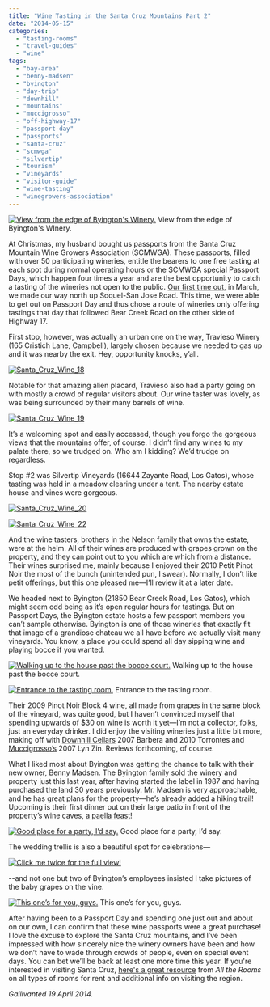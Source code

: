 ```yaml
---
title: "Wine Tasting in the Santa Cruz Mountains Part 2"
date: "2014-05-15"
categories:
  - "tasting-rooms"
  - "travel-guides"
  - "wine"
tags:
  - "bay-area"
  - "benny-madsen"
  - "byington"
  - "day-trip"
  - "downhill"
  - "mountains"
  - "muccigrosso"
  - "off-highway-17"
  - "passport-day"
  - "passports"
  - "santa-cruz"
  - "scmwga"
  - "silvertip"
  - "tourism"
  - "vineyards"
  - "visitor-guide"
  - "wine-tasting"
  - "winegrowers-association"
---
```





<div class="caption">

[![View from the edge of Byington's WInery.](http://s3.amazonaws.com/thegourmez-wpmedia/2014/05/Santa_Cruz_Wine_26-500x333.jpg)](http://www.thegourmez.com/2014/05/wine-tasting-in-the-santa-cruz-mountains-part-2/santa_cruz_wine_26/) View from the edge of Byington's WInery.</div>


At Christmas, my husband bought us passports from the Santa Cruz Mountain Wine Growers Association (SCMWGA). These passports, filled with over 50 participating wineries, entitle the bearers to one free tasting at each spot during normal operating hours or the SCMWGA special Passport Days, which happen four times a year and are the best opportunity to catch a tasting of the wineries not open to the public. [Our first time out,](https://thegourmez.com/blog/2014-03-27-wine-tasting-in-the-santa-cruz-mountains/) in March, we made our way north up Soquel-San Jose Road. This time, we were able to get out on Passport Day and thus chose a route of wineries only offering tastings that day that followed Bear Creek Road on the other side of Highway 17.

First stop, however, was actually an urban one on the way, Travieso Winery (165 Cristich Lane, Campbell), largely chosen because we needed to gas up and it was nearby the exit. Hey, opportunity knocks, y’all.

[![Santa_Cruz_Wine_18](http://s3.amazonaws.com/thegourmez-wpmedia/2014/05/Santa_Cruz_Wine_18-500x348.jpg)](http://www.thegourmez.com/2014/05/wine-tasting-in-the-santa-cruz-mountains-part-2/santa_cruz_wine_18/)

Notable for that amazing alien placard, Travieso also had a party going on with mostly a crowd of regular visitors about. Our wine taster was lovely, as was being surrounded by their many barrels of wine.

[![Santa_Cruz_Wine_19](http://s3.amazonaws.com/thegourmez-wpmedia/2014/05/Santa_Cruz_Wine_19-500x370.jpg)](http://www.thegourmez.com/2014/05/wine-tasting-in-the-santa-cruz-mountains-part-2/santa_cruz_wine_19/)

It’s a welcoming spot and easily accessed, though you forgo the gorgeous views that the mountains offer, of course. I didn’t find any wines to my palate there, so we trudged on. Who am I kidding? We’d trudge on regardless.

Stop #2 was Silvertip Vineyards (16644 Zayante Road, Los Gatos), whose tasting was held in a meadow clearing under a tent. The nearby estate house and vines were gorgeous.




<div class="caption">

[![Santa_Cruz_Wine_20](http://s3.amazonaws.com/thegourmez-wpmedia/2014/05/Santa_Cruz_Wine_20-1024x175.jpg)](http://www.thegourmez.com/2014/05/wine-tasting-in-the-santa-cruz-mountains-part-2/santa_cruz_wine_20/)</div>


[![Santa_Cruz_Wine_22](http://s3.amazonaws.com/thegourmez-wpmedia/2014/05/Santa_Cruz_Wine_22-333x500.jpg)](http://www.thegourmez.com/2014/05/wine-tasting-in-the-santa-cruz-mountains-part-2/santa_cruz_wine_22/)

And the wine tasters, brothers in the Nelson family that owns the estate, were at the helm. All of their wines are produced with grapes grown on the property, and they can point out to you which are which from a distance. Their wines surprised me, mainly because I enjoyed their 2010 Petit Pinot Noir the most of the bunch (unintended pun, I swear). Normally, I don’t like petit offerings, but this one pleased me—I’ll review it at a later date.

We headed next to Byington (21850 Bear Creek Road, Los Gatos), which might seem odd being as it’s open regular hours for tastings. But on Passport Days, the Byington estate hosts a few passport members you can’t sample otherwise. Byington is one of those wineries that exactly fit that image of a grandiose chateau we all have before we actually visit many vineyards. You know, a place you could spend all day sipping wine and playing bocce if you wanted.




<div class="caption">

[![ Walking up to the house past the bocce court.](http://s3.amazonaws.com/thegourmez-wpmedia/2014/05/Santa_Cruz_Wine_35-500x333.jpg)](http://www.thegourmez.com/2014/05/wine-tasting-in-the-santa-cruz-mountains-part-2/santa_cruz_wine_35/) Walking up to the house past the bocce court.</div>





<div class="caption">

[![Entrance to the tasting room.](http://s3.amazonaws.com/thegourmez-wpmedia/2014/05/Santa_Cruz_Wine_27-500x333.jpg)](http://www.thegourmez.com/2014/05/wine-tasting-in-the-santa-cruz-mountains-part-2/santa_cruz_wine_27/) Entrance to the tasting room.</div>


Their 2009 Pinot Noir Block 4 wine, all made from grapes in the same block of the vineyard, was quite good, but I haven’t convinced myself that spending upwards of $30 on wine is worth it yet—I’m not a collector, folks, just an everyday drinker. I did enjoy the visiting wineries just a little bit more, making off with [Downhill Cellars](http://www.downhillwine.com/) 2007 Barbera and 2010 Torrontes and [Muccigrosso’s](http://www.muccigrosso.com/) 2007 Lyn Zin. Reviews forthcoming, of course.

What I liked most about Byington was getting the chance to talk with their new owner, Benny Madsen. The Byington family sold the winery and property just this last year, after having started the label in 1987 and having purchased the land 30 years previously. Mr. Madsen is very approachable, and he has great plans for the property—he’s already added a hiking trail! Upcoming is their first dinner out on their large patio in front of the property’s wine caves, [a paella feast](http://www.byington.com/paella-on-the-patio-/)!




<div class="caption">

[![Good place for a party, I’d say.](http://s3.amazonaws.com/thegourmez-wpmedia/2014/05/Santa_Cruz_Wine_33-500x144.jpg)](http://www.thegourmez.com/2014/05/wine-tasting-in-the-santa-cruz-mountains-part-2/santa_cruz_wine_33/) Good place for a party, I’d say.</div>


The wedding trellis is also a beautiful spot for celebrations—




<div class="caption">

[![Click me twice for the full view!](http://s3.amazonaws.com/thegourmez-wpmedia/2014/05/Santa_Cruz_Wine_29-1024x217.jpg)](http://www.thegourmez.com/2014/05/wine-tasting-in-the-santa-cruz-mountains-part-2/santa_cruz_wine_29/)</div>


\--and not one but two of Byington’s employees insisted I take pictures of the baby grapes on the vine.




<div class="caption">

[![This one’s for you, guys.](http://s3.amazonaws.com/thegourmez-wpmedia/2014/05/Santa_Cruz_Wine_32-500x333.jpg)](http://www.thegourmez.com/2014/05/wine-tasting-in-the-santa-cruz-mountains-part-2/santa_cruz_wine_32/) This one’s for you, guys.</div>


After having been to a Passport Day and spending one just out and about on our own, I can confirm that these wine passports were a great purchase! I love the excuse to explore the Santa Cruz mountains, and I’ve been impressed with how sincerely nice the winery owners have been and how we don’t have to wade through crowds of people, even on special event days. You can bet we’ll be back at least one more time this year. If you're interested in visiting Santa Cruz, [here's a great resource](https://www.alltherooms.com/vacation-rentals-santa-cruz-california) from _All the Rooms_ on all types of rooms for rent and additional info on visiting the region.

_Gallivanted 19 April 2014._
